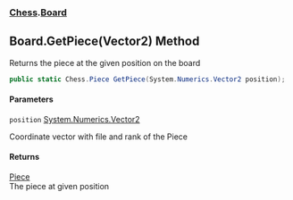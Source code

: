 ### [Chess](Chess.md 'Chess').[Board](Chess.Board.md 'Chess.Board')

## Board.GetPiece(Vector2) Method

Returns the piece at the given position on the board

```csharp
public static Chess.Piece GetPiece(System.Numerics.Vector2 position);
```
#### Parameters

<a name='Chess.Board.GetPiece(System.Numerics.Vector2).position'></a>

`position` [System.Numerics.Vector2](https://docs.microsoft.com/en-us/dotnet/api/System.Numerics.Vector2 'System.Numerics.Vector2')

Coordinate vector with file and rank of the Piece

#### Returns
[Piece](Chess.Piece.md 'Chess.Piece')  
The piece at given position